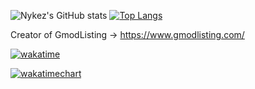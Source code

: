 
![Nykez's GitHub stats](https://github-readme-stats.vercel.app/api?username=nykez&count_private=true&theme=dark&show_icons=true)
[![Top Langs](https://github-readme-stats.vercel.app/api/top-langs/?username=nykez&count_private=true&theme=dark&show_icons=true&layout=compact)](https://github.com/nykez)

Creator of GmodListing -> https://www.gmodlisting.com/

[![wakatime](https://wakatime.com/badge/user/c030108c-dac7-4cc4-ab67-90d5800e8c28.svg)](https://wakatime.com/@c030108c-dac7-4cc4-ab67-90d5800e8c28)

[![wakatimechart](https://github-readme-stats.vercel.app/api/wakatime?username=Nykez&layout=compact&custom_title=My%20Week&hide_border=true&theme=dark)]()
